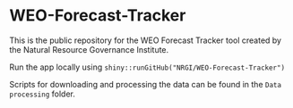 # WEO-Forecast-Tracker

This is the public repository for the WEO Forecast Tracker tool created by the Natural Resource Governance Institute.

Run the app locally using `shiny::runGitHub("NRGI/WEO-Forecast-Tracker")`

Scripts for downloading and processing the data can be found in the `Data processing` folder.
